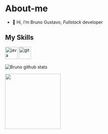 # About-me

- 👋 Hi, I’m Bruno Gustavo, *Fullstack* developer

## My Skills
<img src="https://cdn.icon-icons.com/icons2/2415/PNG/512/java_original_wordmark_logo_icon_146459.png" alt="java" width="40" height="40" style="max-width:100%;"></img>
<img src="https://cdn.icon-icons.com/icons2/2107/PNG/512/file_type_git_icon_130581.png" alt="git" width="40" height="40" style="max-width:100%;"></img>

![Bruno github stats](https://github-readme-stats.vercel.app/api?username=brunogustavo74&show_icons=true&count_private=true&theme=holi)

<p align="left">
  <img height="180em" src="https://github-readme-stats.vercel.app/api/top-langs/?username=brunogustavo74&layout=compact&theme=dark"/>
</p>
